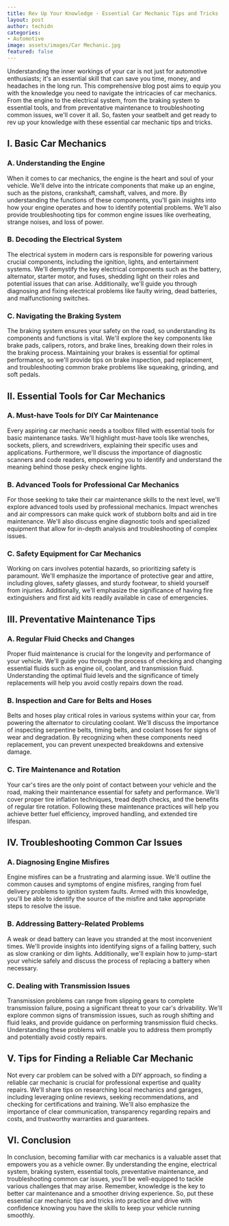 ```yaml
---
title: Rev Up Your Knowledge - Essential Car Mechanic Tips and Tricks
layout: post
author: techidn
categories: 
- Automotive
image: assets/images/Car Mechanic.jpg
featured: false
---
```


Understanding the inner workings of your car is not just for automotive enthusiasts; it's an essential skill that can save you time, money, and headaches in the long run. This comprehensive blog post aims to equip you with the knowledge you need to navigate the intricacies of car mechanics. From the engine to the electrical system, from the braking system to essential tools, and from preventative maintenance to troubleshooting common issues, we'll cover it all. So, fasten your seatbelt and get ready to rev up your knowledge with these essential car mechanic tips and tricks.

## I. Basic Car Mechanics

### A. Understanding the Engine
When it comes to car mechanics, the engine is the heart and soul of your vehicle. We'll delve into the intricate components that make up an engine, such as the pistons, crankshaft, camshaft, valves, and more. By understanding the functions of these components, you'll gain insights into how your engine operates and how to identify potential problems. We'll also provide troubleshooting tips for common engine issues like overheating, strange noises, and loss of power.

### B. Decoding the Electrical System
The electrical system in modern cars is responsible for powering various crucial components, including the ignition, lights, and entertainment systems. We'll demystify the key electrical components such as the battery, alternator, starter motor, and fuses, shedding light on their roles and potential issues that can arise. Additionally, we'll guide you through diagnosing and fixing electrical problems like faulty wiring, dead batteries, and malfunctioning switches.

### C. Navigating the Braking System
The braking system ensures your safety on the road, so understanding its components and functions is vital. We'll explore the key components like brake pads, calipers, rotors, and brake lines, breaking down their roles in the braking process. Maintaining your brakes is essential for optimal performance, so we'll provide tips on brake inspection, pad replacement, and troubleshooting common brake problems like squeaking, grinding, and soft pedals.

## II. Essential Tools for Car Mechanics

### A. Must-have Tools for DIY Car Maintenance
Every aspiring car mechanic needs a toolbox filled with essential tools for basic maintenance tasks. We'll highlight must-have tools like wrenches, sockets, pliers, and screwdrivers, explaining their specific uses and applications. Furthermore, we'll discuss the importance of diagnostic scanners and code readers, empowering you to identify and understand the meaning behind those pesky check engine lights.

### B. Advanced Tools for Professional Car Mechanics
For those seeking to take their car maintenance skills to the next level, we'll explore advanced tools used by professional mechanics. Impact wrenches and air compressors can make quick work of stubborn bolts and aid in tire maintenance. We'll also discuss engine diagnostic tools and specialized equipment that allow for in-depth analysis and troubleshooting of complex issues.

### C. Safety Equipment for Car Mechanics
Working on cars involves potential hazards, so prioritizing safety is paramount. We'll emphasize the importance of protective gear and attire, including gloves, safety glasses, and sturdy footwear, to shield yourself from injuries. Additionally, we'll emphasize the significance of having fire extinguishers and first aid kits readily available in case of emergencies.

## III. Preventative Maintenance Tips

### A. Regular Fluid Checks and Changes
Proper fluid maintenance is crucial for the longevity and performance of your vehicle. We'll guide you through the process of checking and changing essential fluids such as engine oil, coolant, and transmission fluid. Understanding the optimal fluid levels and the significance of timely replacements will help you avoid costly repairs down the road.

### B. Inspection and Care for Belts and Hoses
Belts and hoses play critical roles in various systems within your car, from powering the alternator to circulating coolant. We'll discuss the importance of inspecting serpentine belts, timing belts, and coolant hoses for signs of wear and degradation. By recognizing when these components need replacement, you can prevent unexpected breakdowns and extensive damage.

### C. Tire Maintenance and Rotation
Your car's tires are the only point of contact between your vehicle and the road, making their maintenance essential for safety and performance. We'll cover proper tire inflation techniques, tread depth checks, and the benefits of regular tire rotation. Following these maintenance practices will help you achieve better fuel efficiency, improved handling, and extended tire lifespan.

## IV. Troubleshooting Common Car Issues

### A. Diagnosing Engine Misfires
Engine misfires can be a frustrating and alarming issue. We'll outline the common causes and symptoms of engine misfires, ranging from fuel delivery problems to ignition system faults. Armed with this knowledge, you'll be able to identify the source of the misfire and take appropriate steps to resolve the issue.

### B. Addressing Battery-Related Problems
A weak or dead battery can leave you stranded at the most inconvenient times. We'll provide insights into identifying signs of a failing battery, such as slow cranking or dim lights. Additionally, we'll explain how to jump-start your vehicle safely and discuss the process of replacing a battery when necessary.

### C. Dealing with Transmission Issues
Transmission problems can range from slipping gears to complete transmission failure, posing a significant threat to your car's drivability. We'll explore common signs of transmission issues, such as rough shifting and fluid leaks, and provide guidance on performing transmission fluid checks. Understanding these problems will enable you to address them promptly and potentially avoid costly repairs.

## V. Tips for Finding a Reliable Car Mechanic
Not every car problem can be solved with a DIY approach, so finding a reliable car mechanic is crucial for professional expertise and quality repairs. We'll share tips on researching local mechanics and garages, including leveraging online reviews, seeking recommendations, and checking for certifications and training. We'll also emphasize the importance of clear communication, transparency regarding repairs and costs, and trustworthy warranties and guarantees.

## VI. Conclusion
In conclusion, becoming familiar with car mechanics is a valuable asset that empowers you as a vehicle owner. By understanding the engine, electrical system, braking system, essential tools, preventative maintenance, and troubleshooting common car issues, you'll be well-equipped to tackle various challenges that may arise. Remember, knowledge is the key to better car maintenance and a smoother driving experience. So, put these essential car mechanic tips and tricks into practice and drive with confidence knowing you have the skills to keep your vehicle running smoothly.
